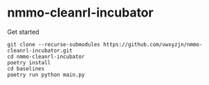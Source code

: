 # nmmo-cleanrl-incubator


Get started

```
git clone --recurse-submodules https://github.com/vwxyzjn/nmmo-cleanrl-incubator.git
cd nmmo-cleanrl-incubator
poetry install
cd baselines
poetry run python main.py
```
